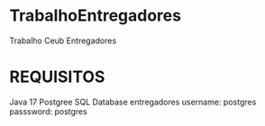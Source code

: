 # TrabalhoEntregadores

Trabalho Ceub Entregadores

# REQUISITOS

Java 17
Postgree SQL
Database entregadores
username: postgres
passsword: postgres
